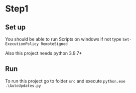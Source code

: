 # Step1
## Set up

You should be able to run Scripts on windows if not type `Set-ExecutionPolicy RemoteSigned`

Also this project needs python 3.9.7+

## Run

To run this project go to folder `src` and execute `python.exe .\AutoUpdates.py`